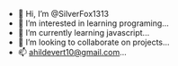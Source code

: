 - 👋 Hi, I’m @SilverFox1313
- 👀 I’m interested in learning programing...
- 🌱 I’m currently learning javascript...
- 💞️ I’m looking to collaborate on projects...
- 📫 ahildevert10@gmail.com...

<!---
SilverFox1313/SilverFox1313 is a ✨ special ✨ repository because its `README.md` (this file) appears on your GitHub profile.
You can click the Preview link to take a look at your changes.
--->
